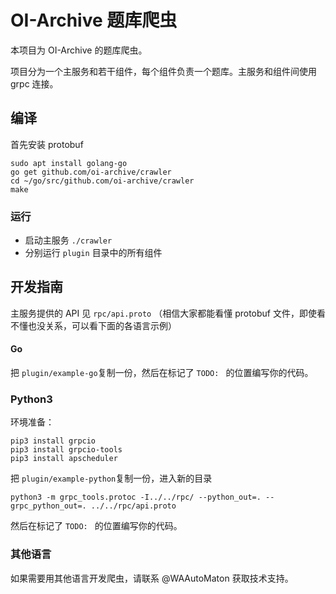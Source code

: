 # OI-Archive 题库爬虫

本项目为 OI-Archive 的题库爬虫。

项目分为一个主服务和若干组件，每个组件负责一个题库。主服务和组件间使用 grpc 连接。



 ## 编译

首先安装 protobuf

```shell
sudo apt install golang-go
go get github.com/oi-archive/crawler
cd ~/go/src/github.com/oi-archive/crawler
make
```



### 运行

* 启动主服务 `./crawler`
* 分别运行 `plugin` 目录中的所有组件



## 开发指南

主服务提供的 API 见 `rpc/api.proto` （相信大家都能看懂 protobuf 文件，即使看不懂也没关系，可以看下面的各语言示例）

#### Go 

把 `plugin/example-go`复制一份，然后在标记了 `TODO: ` 的位置编写你的代码。

### Python3

环境准备：

```shell
pip3 install grpcio
pip3 install grpcio-tools
pip3 install apscheduler
```

把 `plugin/example-python`复制一份，进入新的目录

```shell
python3 -m grpc_tools.protoc -I../../rpc/ --python_out=. --grpc_python_out=. ../../rpc/api.proto
```

然后在标记了 `TODO: ` 的位置编写你的代码。

### 其他语言

如果需要用其他语言开发爬虫，请联系 @WAAutoMaton 获取技术支持。